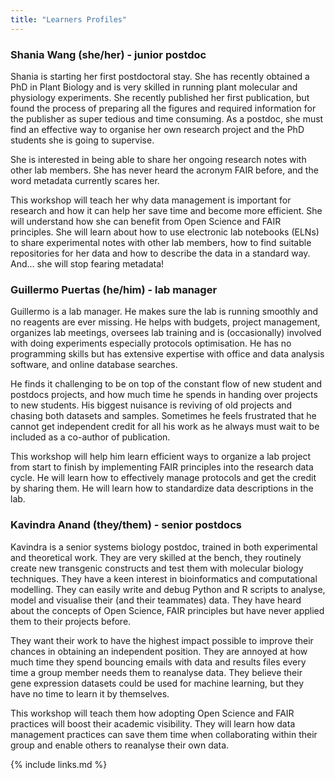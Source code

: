 ```yaml
---
title: "Learners Profiles"
---
```


### Shania Wang (she/her) - junior postdoc 

Shania is starting her first postdoctoral stay. 
She has recently obtained a PhD in Plant Biology and is very skilled in running plant molecular and physiology experiments. 
She recently published her first publication, but found the process of preparing all the figures and required information for the publisher as super tedious and time consuming. As a postdoc, she must find an effective way to organise her own research project and the PhD students she is going to supervise. 

She is interested in being able to share her ongoing research notes with other lab members. 
She has never heard the acronym FAIR before, and the word metadata currently scares her. 

This workshop will teach her why data management is important for research and how it can help her save time and become more efficient. 
She will understand how she can benefit from Open Science and FAIR principles. 
She will learn about how to use electronic lab notebooks (ELNs) to share experimental notes with other lab members, how to find suitable repositories for her data and how to describe the data in a standard way. And... she will stop fearing metadata! 

### Guillermo Puertas (he/him) - lab manager 

Guillermo is a lab manager. He makes sure the lab is running smoothly and no reagents are ever missing. 
He helps with budgets, project management, organizes lab meetings, oversees lab training and is (occasionally) involved with doing experiments 
especially protocols optimisation. He has no programming skills but has extensive expertise with office and data analysis software,
and online database searches.  

He finds it challenging to be on top of the constant flow of new student and postdocs projects,
and how much time he spends in handing over projects to new students. His biggest nuisance is reviving of
old projects and chasing both datasets and samples. Sometimes he feels frustrated that he cannot get independent credit
for all his work as he always must wait to be included as a co-author of publication. 

This workshop will help him learn efficient ways to organize a lab project from start to finish by 
implementing FAIR principles into the research data cycle. He will learn how to effectively manage protocols
and get the credit by sharing them. He will learn how to standardize data descriptions in the lab. 

### Kavindra Anand (they/them) - senior postdocs 

Kavindra is a senior systems biology postdoc, trained in both experimental and theoretical work. 
They are very skilled at the bench, they routinely create new transgenic constructs and test them with molecular biology techniques. 
They have a keen interest in bioinformatics and computational modelling. They can easily write and debug Python and R scripts to analyse, 
model and visualise their (and their teammates) data. They have heard about the concepts of Open Science, FAIR principles but have never applied them to their projects before.  

They want their work to have the highest impact possible to improve their chances in obtaining an independent position. 
They are annoyed at how much time they spend bouncing emails with data and results files every time a group member needs them to reanalyse data. 
They believe their gene expression datasets could be used for machine learning, but they have no time to learn it by themselves.  

This workshop will teach them how adopting Open Science and FAIR practices will boost their academic visibility. 
They will learn how data management practices can save them time when collaborating within their group and enable others to reanalyse their own data.  


{% include links.md %}
